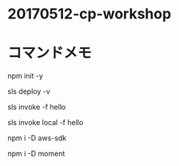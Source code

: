 # 20170512-cp-workshop

# コマンドメモ

npm init -y

sls deploy -v

sls invoke -f hello 

sls invoke local -f hello

npm i -D aws-sdk

npm i -D moment